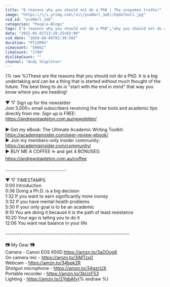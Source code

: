 ```yaml
---
title: "6 reasons why you should not do a PhD | The unspoken truths!"
image: "https:\/\/i.ytimg.com\/vi\/yva0mrl_3aE\/hqdefault.jpg"
vid_id: "yva0mrl_3aE"
categories: "People-Blogs"
tags: ["6 reasons why you should not do a PhD","why you should not do a PhD","PhD tips"]
date: "2022-05-01T13:20:25+03:00"
vid_date: "2020-09-08T02:30:50Z"
duration: "PT15M9S"
viewcount: "50662"
likeCount: "1790"
dislikeCount: ""
channel: "Andy Stapleton"
---
```

{% raw %}These are the reasons that you should not do a PhD. It is a big undertaking and can be a thing that is started without much thought of the future. The best thing to do is &quot;start with the end in mind&quot; that way you know where you are heading!<br /><br />▼ ▽ Sign up for the newsletter<br />Join 5,000+ email subscribers receiving the free tools and academic tips directly from me. Sign up is FREE:<br /><a rel="nofollow" target="blank" href="https://andrewstapleton.com.au/newsletter/">https://andrewstapleton.com.au/newsletter/</a><br /><br />▶  Get my eBook: The Ultimate Academic Writing Toolkit: <a rel="nofollow" target="blank" href="https://academiainsider.com/peer-review-ebook/">https://academiainsider.com/peer-review-ebook/</a><br />▶ Join my members-only insider community: <a rel="nofollow" target="blank" href="https://academiainsider.com/community/">https://academiainsider.com/community/</a><br />▶  BUY ME A COFFEE ☕ and get 4 BONUSES: <a rel="nofollow" target="blank" href="https://andrewstapleton.com.au/coffee">https://andrewstapleton.com.au/coffee</a><br /><br />................................................<br /><br />▼ ▽ TIMESTAMPS<br />0:00 Introduction<br />0:36 Doing a Ph.D. is a big decision<br />1:32 If you want to earn significantly more money<br />3:32 If you have mental health problems<br />5:30 If your only goal is to be an academic<br />8:10 You are doing it because it is the path of least resistance<br />10:20 Your ego is telling you to do it<br />12:06 You want real balance in your life<br /><br />-------------------------------------------------------------<br /><br />📷 My Gear 📷<br />Camera - Canon EOS 650D <a rel="nofollow" target="blank" href="https://amzn.to/3aDOog6">https://amzn.to/3aDOog6</a><br />On camera mic - <a rel="nofollow" target="blank" href="https://amzn.to/3iMTzx0">https://amzn.to/3iMTzx0</a><br />Webcam - <a rel="nofollow" target="blank" href="https://amzn.to/34bqk2R">https://amzn.to/34bqk2R</a><br />Shotgun microphone - <a rel="nofollow" target="blank" href="https://amzn.to/34gzcUX">https://amzn.to/34gzcUX</a><br />Portable recorder - <a rel="nofollow" target="blank" href="https://amzn.to/3kUzF53">https://amzn.to/3kUzF53</a><br />Lighting - <a rel="nofollow" target="blank" href="https://amzn.to/2YgbAfv">https://amzn.to/2YgbAfv</a>{% endraw %}
